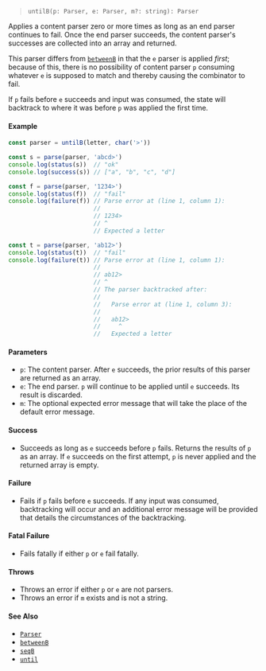 <!--
 Copyright (c) 2020 Thomas J. Otterson
 
 This software is released under the MIT License.
 https://opensource.org/licenses/MIT
-->

> `untilB(p: Parser, e: Parser, m?: string): Parser`

Applies a content parser zero or more times as long as an end parser continues to fail. Once the end parser succeeds, the content parser's successes are collected into an array and returned.

This parser differs from [`betweenB`](betweenb.md) in that the `e` parser is applied *first*; because of this, there is no possibility of content parser `p` consuming whatever `e` is supposed to match and thereby causing the combinator to fail.

If `p` fails before `e` succeeds and input was consumed, the state will backtrack to where it was before `p` was applied the first time.

#### Example

```javascript
const parser = untilB(letter, char('>'))

const s = parse(parser, 'abcd>')
console.log(status(s))  // "ok"
console.log(success(s)) // ["a", "b", "c", "d"]

const f = parse(parser, '1234>')
console.log(status(f))  // "fail"
console.log(failure(f)) // Parse error at (line 1, column 1):
                        //
                        // 1234>
                        // ^
                        // Expected a letter

const t = parse(parser, 'ab12>')
console.log(status(t))  // "fail"
console.log(failure(t)) // Parse error at (line 1, column 1):
                        //
                        // ab12>
                        // ^
                        // The parser backtracked after:
                        //
                        //   Parse error at (line 1, column 3):
                        //
                        //   ab12>
                        //     ^
                        //   Expected a letter
```

#### Parameters

* `p`: The content parser. After `e` succeeds, the prior results of this parser are returned as an array.
* `e`: The end parser. `p` will continue to be applied until `e` succeeds. Its result is discarded.
* `m`: The optional expected error message that will take the place of the default error message.

#### Success

* Succeeds as long as `e` succeeds before `p` fails. Returns the results of `p` as an array. If `e` succeeds on the first attempt, `p` is never applied and the returned array is empty.

#### Failure

* Fails if `p` fails before `e` succeeds. If any input was consumed, backtracking will occur and an additional error message will be provided that details the circumstances of the backtracking.

#### Fatal Failure

* Fails fatally if either `p` or `e` fail fatally.

#### Throws

* Throws an error if either `p` or `e` are not parsers.
* Throws an error if `m` exists and is not a string.

#### See Also

* [`Parser`](../types/parser.md)
* [`betweenB`](betweenb.md)
* [`seqB`](seqb.md)
* [`until`](until.md)
